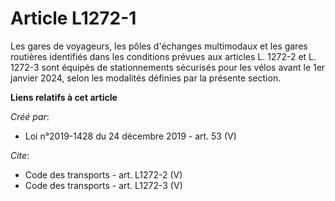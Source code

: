 # Article L1272-1

Les gares de voyageurs, les pôles d'échanges multimodaux et les gares routières identifiés dans les conditions prévues aux
articles L. 1272-2 et L. 1272-3 sont équipés de stationnements sécurisés pour les vélos avant le 1er janvier 2024, selon les
modalités définies par la présente section.

**Liens relatifs à cet article**

_Créé par_:

  - Loi n°2019-1428 du 24 décembre 2019 - art. 53 (V)

_Cite_:

  - Code des transports - art. L1272-2 (V)
  - Code des transports - art. L1272-3 (V)

